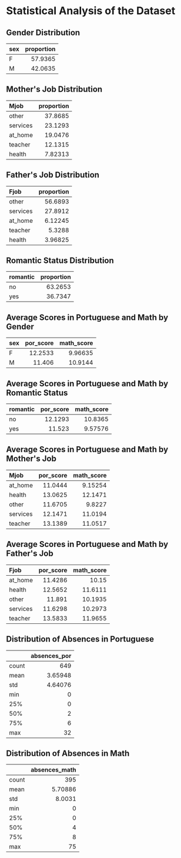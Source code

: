 
# Statistical Analysis of the Dataset

## Gender Distribution
| sex   |   proportion |
|:------|-------------:|
| F     |      57.9365 |
| M     |      42.0635 |

## Mother's Job Distribution
| Mjob     |   proportion |
|:---------|-------------:|
| other    |     37.8685  |
| services |     23.1293  |
| at_home  |     19.0476  |
| teacher  |     12.1315  |
| health   |      7.82313 |

## Father's Job Distribution
| Fjob     |   proportion |
|:---------|-------------:|
| other    |     56.6893  |
| services |     27.8912  |
| at_home  |      6.12245 |
| teacher  |      5.3288  |
| health   |      3.96825 |

## Romantic Status Distribution
| romantic   |   proportion |
|:-----------|-------------:|
| no         |      63.2653 |
| yes        |      36.7347 |

## Average Scores in Portuguese and Math by Gender
| sex   |   por_score |   math_score |
|:------|------------:|-------------:|
| F     |     12.2533 |      9.96635 |
| M     |     11.406  |     10.9144  |

## Average Scores in Portuguese and Math by Romantic Status
| romantic   |   por_score |   math_score |
|:-----------|------------:|-------------:|
| no         |     12.1293 |     10.8365  |
| yes        |     11.523  |      9.57576 |

## Average Scores in Portuguese and Math by Mother's Job
| Mjob     |   por_score |   math_score |
|:---------|------------:|-------------:|
| at_home  |     11.0444 |      9.15254 |
| health   |     13.0625 |     12.1471  |
| other    |     11.6705 |      9.8227  |
| services |     12.1471 |     11.0194  |
| teacher  |     13.1389 |     11.0517  |

## Average Scores in Portuguese and Math by Father's Job
| Fjob     |   por_score |   math_score |
|:---------|------------:|-------------:|
| at_home  |     11.4286 |      10.15   |
| health   |     12.5652 |      11.6111 |
| other    |     11.891  |      10.1935 |
| services |     11.6298 |      10.2973 |
| teacher  |     13.5833 |      11.9655 |

## Distribution of Absences in Portuguese
|       |   absences_por |
|:------|---------------:|
| count |      649       |
| mean  |        3.65948 |
| std   |        4.64076 |
| min   |        0       |
| 25%   |        0       |
| 50%   |        2       |
| 75%   |        6       |
| max   |       32       |

## Distribution of Absences in Math
|       |   absences_math |
|:------|----------------:|
| count |       395       |
| mean  |         5.70886 |
| std   |         8.0031  |
| min   |         0       |
| 25%   |         0       |
| 50%   |         4       |
| 75%   |         8       |
| max   |        75       |
